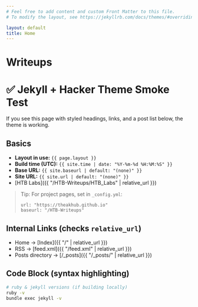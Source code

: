 ```yaml
---
# Feel free to add content and custom Front Matter to this file.
# To modify the layout, see https://jekyllrb.com/docs/themes/#overriding-theme-defaults

layout: default
title: Home
---
```


# Writeups

# ✅ Jekyll + Hacker Theme Smoke Test

If you see this page with styled headings, links, and a post list below, the theme is working.

## Basics

- **Layout in use:** `{{ page.layout }}`
- **Build time (UTC):** `{{ site.time | date: "%Y-%m-%d %H:%M:%S" }}`
- **Base URL:** `{{ site.baseurl | default: "(none)" }}`
- **Site URL:** `{{ site.url | default: "(none)" }}`
- [HTB Labs]({{ "/HTB-Writeups/HTB_Labs" | relative_url }})
> Tip: For project pages, set in `_config.yml`:
> ```
> url: "https://theakhub.github.io"
> baseurl: "/HTB-Writeups"
> ```

## Internal Links (checks `relative_url`)

- Home → [Index]({{ "/" | relative_url }})
- RSS → [feed.xml]({{ "/feed.xml" | relative_url }})
- Posts directory → [/_posts]({{ "/_posts/" | relative_url }})

## Code Block (syntax highlighting)

```bash
# ruby & jekyll versions (if building locally)
ruby -v
bundle exec jekyll -v
